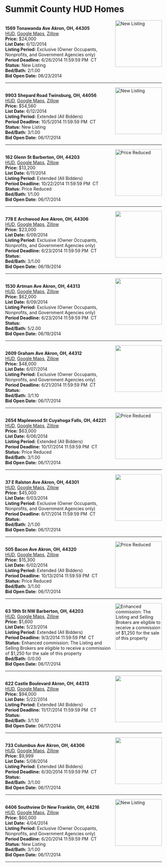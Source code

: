 # Summit County HUD Homes

[<img alt="New Listing" src="https://www.hudhomestore.com/pages/ImageShow.aspx?Case=412-534663" align="right" style="height:150px;">](http://www.hudhomestore.com/Listing/PropertyDetails.aspx?caseNumber=412-534663)  
**1569 Tonawanda Ave Akron, OH, 44305**  
[HUD](http://www.hudhomestore.com/Listing/PropertyDetails.aspx?caseNumber=412-534663), [Google Maps](http://maps.google.com/maps?q=1569+Tonawanda+Ave+Akron%2C+OH%2C+44305), [Zillow](http://www.zillow.com/homes/1569+Tonawanda+Ave+Akron%2C+OH%2C+44305/)  
**Price:** $24,000  
**List Date:** 6/12/2014  
**Listing Period:** Exclusive (Owner Occupants, Nonprofits, and Government Agencies only)  
**Period Deadline:** 6/26/2014 11:59:59 PM  CT  
**Status:** New Listing  
**Bed/Bath:** 2/1.00  
**Bid Open Date:** 06/23/2014

***

[<img alt="New Listing" src="https://www.hudhomestore.com/pages/ImageShow.aspx?Case=412-528427" align="right" style="height:150px;">](http://www.hudhomestore.com/Listing/PropertyDetails.aspx?caseNumber=412-528427)  
**9903 Shepard Road Twinsburg, OH, 44056**  
[HUD](http://www.hudhomestore.com/Listing/PropertyDetails.aspx?caseNumber=412-528427), [Google Maps](http://maps.google.com/maps?q=9903+Shepard+Road+Twinsburg%2C+OH%2C+44056), [Zillow](http://www.zillow.com/homes/9903+Shepard+Road+Twinsburg%2C+OH%2C+44056/)  
**Price:** $54,560  
**List Date:** 6/12/2014  
**Listing Period:** Extended (All Bidders)  
**Period Deadline:** 10/5/2014 11:59:59 PM  CT  
**Status:** New Listing  
**Bed/Bath:** 3/1.00  
**Bid Open Date:** 06/17/2014

***

[<img alt="Price Reduced" src="https://www.hudhomestore.com/pages/ImageShow.aspx?Case=412-552300" align="right" style="height:150px;">](http://www.hudhomestore.com/Listing/PropertyDetails.aspx?caseNumber=412-552300)  
**162 Glenn St Barberton, OH, 44203**  
[HUD](http://www.hudhomestore.com/Listing/PropertyDetails.aspx?caseNumber=412-552300), [Google Maps](http://maps.google.com/maps?q=162+Glenn+St+Barberton%2C+OH%2C+44203), [Zillow](http://www.zillow.com/homes/162+Glenn+St+Barberton%2C+OH%2C+44203/)  
**Price:** $13,200  
**List Date:** 6/11/2014  
**Listing Period:** Extended (All Bidders)  
**Period Deadline:** 10/22/2014 11:59:59 PM  CT  
**Status:** Price Reduced  
**Bed/Bath:** 1/1.00  
**Bid Open Date:** 06/17/2014

***

[<img alt="" src="https://www.hudhomestore.com/pages/ImageShow.aspx?Case=412-625071" align="right" style="height:150px;">](http://www.hudhomestore.com/Listing/PropertyDetails.aspx?caseNumber=412-625071)  
**778 E Archwood Ave Akron, OH, 44306**  
[HUD](http://www.hudhomestore.com/Listing/PropertyDetails.aspx?caseNumber=412-625071), [Google Maps](http://maps.google.com/maps?q=778+E+Archwood+Ave+Akron%2C+OH%2C+44306), [Zillow](http://www.zillow.com/homes/778+E+Archwood+Ave+Akron%2C+OH%2C+44306/)  
**Price:** $23,000  
**List Date:** 6/09/2014  
**Listing Period:** Exclusive (Owner Occupants, Nonprofits, and Government Agencies only)  
**Period Deadline:** 6/23/2014 11:59:59 PM  CT  
**Status:**   
**Bed/Bath:** 3/1.00  
**Bid Open Date:** 06/19/2014

***

[<img alt="" src="https://www.hudhomestore.com/pages/ImageShow.aspx?Case=412-516764" align="right" style="height:150px;">](http://www.hudhomestore.com/Listing/PropertyDetails.aspx?caseNumber=412-516764)  
**1530 Artman Ave Akron, OH, 44313**  
[HUD](http://www.hudhomestore.com/Listing/PropertyDetails.aspx?caseNumber=412-516764), [Google Maps](http://maps.google.com/maps?q=1530+Artman+Ave+Akron%2C+OH%2C+44313), [Zillow](http://www.zillow.com/homes/1530+Artman+Ave+Akron%2C+OH%2C+44313/)  
**Price:** $62,000  
**List Date:** 6/09/2014  
**Listing Period:** Exclusive (Owner Occupants, Nonprofits, and Government Agencies only)  
**Period Deadline:** 6/23/2014 11:59:59 PM  CT  
**Status:**   
**Bed/Bath:** 5/2.00  
**Bid Open Date:** 06/19/2014

***

[<img alt="" src="https://www.hudhomestore.com/pages/ImageShow.aspx?Case=412-498088" align="right" style="height:150px;">](http://www.hudhomestore.com/Listing/PropertyDetails.aspx?caseNumber=412-498088)  
**2609 Graham Ave Akron, OH, 44312**  
[HUD](http://www.hudhomestore.com/Listing/PropertyDetails.aspx?caseNumber=412-498088), [Google Maps](http://maps.google.com/maps?q=2609+Graham+Ave+Akron%2C+OH%2C+44312), [Zillow](http://www.zillow.com/homes/2609+Graham+Ave+Akron%2C+OH%2C+44312/)  
**Price:** $48,000  
**List Date:** 6/07/2014  
**Listing Period:** Exclusive (Owner Occupants, Nonprofits, and Government Agencies only)  
**Period Deadline:** 6/21/2014 11:59:59 PM  CT  
**Status:**   
**Bed/Bath:** 3/1.10  
**Bid Open Date:** 06/17/2014

***

[<img alt="Price Reduced" src="https://www.hudhomestore.com/pages/ImageShow.aspx?Case=412-654365" align="right" style="height:150px;">](http://www.hudhomestore.com/Listing/PropertyDetails.aspx?caseNumber=412-654365)  
**2654 Maplewood St Cuyahoga Falls, OH, 44221**  
[HUD](http://www.hudhomestore.com/Listing/PropertyDetails.aspx?caseNumber=412-654365), [Google Maps](http://maps.google.com/maps?q=2654+Maplewood+St+Cuyahoga+Falls%2C+OH%2C+44221), [Zillow](http://www.zillow.com/homes/2654+Maplewood+St+Cuyahoga+Falls%2C+OH%2C+44221/)  
**Price:** $63,000  
**List Date:** 6/06/2014  
**Listing Period:** Extended (All Bidders)  
**Period Deadline:** 10/17/2014 11:59:59 PM  CT  
**Status:** Price Reduced  
**Bed/Bath:** 3/1.00  
**Bid Open Date:** 06/17/2014

***

[<img alt="" src="https://www.hudhomestore.com/pages/ImageShow.aspx?Case=412-429841" align="right" style="height:150px;">](http://www.hudhomestore.com/Listing/PropertyDetails.aspx?caseNumber=412-429841)  
**37 E Ralston Ave Akron, OH, 44301**  
[HUD](http://www.hudhomestore.com/Listing/PropertyDetails.aspx?caseNumber=412-429841), [Google Maps](http://maps.google.com/maps?q=37+E+Ralston+Ave+Akron%2C+OH%2C+44301), [Zillow](http://www.zillow.com/homes/37+E+Ralston+Ave+Akron%2C+OH%2C+44301/)  
**Price:** $45,000  
**List Date:** 6/03/2014  
**Listing Period:** Exclusive (Owner Occupants, Nonprofits, and Government Agencies only)  
**Period Deadline:** 6/17/2014 11:59:59 PM  CT  
**Status:**   
**Bed/Bath:** 2/1.00  
**Bid Open Date:** 06/17/2014

***

[<img alt="Price Reduced" src="https://www.hudhomestore.com/pages/ImageShow.aspx?Case=412-434307" align="right" style="height:150px;">](http://www.hudhomestore.com/Listing/PropertyDetails.aspx?caseNumber=412-434307)  
**505 Bacon Ave Akron, OH, 44320**  
[HUD](http://www.hudhomestore.com/Listing/PropertyDetails.aspx?caseNumber=412-434307), [Google Maps](http://maps.google.com/maps?q=505+Bacon+Ave+Akron%2C+OH%2C+44320), [Zillow](http://www.zillow.com/homes/505+Bacon+Ave+Akron%2C+OH%2C+44320/)  
**Price:** $15,300  
**List Date:** 6/02/2014  
**Listing Period:** Extended (All Bidders)  
**Period Deadline:** 10/13/2014 11:59:59 PM  CT  
**Status:** Price Reduced  
**Bed/Bath:** 3/1.00  
**Bid Open Date:** 06/17/2014

***

[<img alt="Enhanced commission: The Listing and Selling Brokers are eligible to receive a commission of $1,250 for the sale of this property" src="https://www.hudhomestore.com/pages/ImageShow.aspx?Case=412-537707" align="right" style="height:150px;">](http://www.hudhomestore.com/Listing/PropertyDetails.aspx?caseNumber=412-537707)  
**63 19th St NW Barberton, OH, 44203**  
[HUD](http://www.hudhomestore.com/Listing/PropertyDetails.aspx?caseNumber=412-537707), [Google Maps](http://maps.google.com/maps?q=63+19th+St+NW+Barberton%2C+OH%2C+44203), [Zillow](http://www.zillow.com/homes/63+19th+St+NW+Barberton%2C+OH%2C+44203/)  
**Price:** $1,600  
**List Date:** 5/23/2014  
**Listing Period:** Extended (All Bidders)  
**Period Deadline:** 9/3/2014 11:59:59 PM  CT  
**Status:** Enhanced commission: The Listing and Selling Brokers are eligible to receive a commission of $1,250 for the sale of this property  
**Bed/Bath:** 0/0.00  
**Bid Open Date:** 06/17/2014

***

[<img alt="" src="https://www.hudhomestore.com/pages/ImageShow.aspx?Case=412-492396" align="right" style="height:150px;">](http://www.hudhomestore.com/Listing/PropertyDetails.aspx?caseNumber=412-492396)  
**622 Castle Boulevard Akron, OH, 44313**  
[HUD](http://www.hudhomestore.com/Listing/PropertyDetails.aspx?caseNumber=412-492396), [Google Maps](http://maps.google.com/maps?q=622+Castle+Boulevard+Akron%2C+OH%2C+44313), [Zillow](http://www.zillow.com/homes/622+Castle+Boulevard+Akron%2C+OH%2C+44313/)  
**Price:** $94,000  
**List Date:** 5/22/2014  
**Listing Period:** Extended (All Bidders)  
**Period Deadline:** 11/17/2014 11:59:59 PM  CT  
**Status:**   
**Bed/Bath:** 3/1.10  
**Bid Open Date:** 06/17/2014

***

[<img alt="" src="https://www.hudhomestore.com/pages/ImageShow.aspx?Case=412-442922" align="right" style="height:150px;">](http://www.hudhomestore.com/Listing/PropertyDetails.aspx?caseNumber=412-442922)  
**733 Columbus Ave Akron, OH, 44306**  
[HUD](http://www.hudhomestore.com/Listing/PropertyDetails.aspx?caseNumber=412-442922), [Google Maps](http://maps.google.com/maps?q=733+Columbus+Ave+Akron%2C+OH%2C+44306), [Zillow](http://www.zillow.com/homes/733+Columbus+Ave+Akron%2C+OH%2C+44306/)  
**Price:** $9,999  
**List Date:** 5/08/2014  
**Listing Period:** Extended (All Bidders)  
**Period Deadline:** 6/30/2014 11:59:59 PM  CT  
**Status:**   
**Bed/Bath:** 3/1.00  
**Bid Open Date:** 06/17/2014

***

[<img alt="New Listing" src="https://www.hudhomestore.com/pages/ImageShow.aspx?Case=412-535581" align="right" style="height:150px;">](http://www.hudhomestore.com/Listing/PropertyDetails.aspx?caseNumber=412-535581)  
**6406 Southview Dr New Franklin, OH, 44216**  
[HUD](http://www.hudhomestore.com/Listing/PropertyDetails.aspx?caseNumber=412-535581), [Google Maps](http://maps.google.com/maps?q=6406+Southview+Dr+New+Franklin%2C+OH%2C+44216), [Zillow](http://www.zillow.com/homes/6406+Southview+Dr+New+Franklin%2C+OH%2C+44216/)  
**Price:** $60,000  
**List Date:** 4/04/2014  
**Listing Period:** Exclusive (Owner Occupants, Nonprofits, and Government Agencies only)  
**Period Deadline:** 6/20/2014 11:59:59 PM  CT  
**Status:** New Listing  
**Bed/Bath:** 3/1.00  
**Bid Open Date:** 06/17/2014

***

